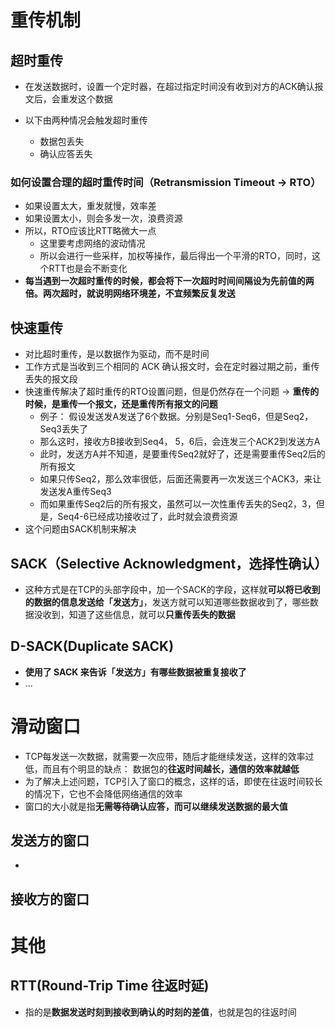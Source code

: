 # 重传机制

## 超时重传

- 在发送数据时，设置一个定时器，在超过指定时间没有收到对方的ACK确认报文后，会重发这个数据

- 以下由两种情况会触发超时重传
  - 数据包丢失
  - 确认应答丢失

### 如何设置合理的超时重传时间（Retransmission Timeout -> RTO）

- 如果设置太大，重发就慢，效率差
- 如果设置太小，则会多发一次，浪费资源
- 所以，RTO应该比RTT略微大一点
  - 这里要考虑网络的波动情况
  - 所以会进行一些采样，加权等操作，最后得出一个平滑的RTO，同时，这个RTT也是会不断变化
- **每当遇到一次超时重传的时候，都会将下一次超时时间间隔设为先前值的两倍。两次超时，就说明网络环境差，不宜频繁反复发送**

## 快速重传

- 对比超时重传，是以数据作为驱动，而不是时间
- 工作方式是当收到三个相同的 ACK 确认报文时，会在定时器过期之前，重传丢失的报文段
- 快速重传解决了超时重传的RTO设置问题，但是仍然存在一个问题 -> **重传的时候，是重传一个报文，还是重传所有报文的问题**
  - 例子： 假设发送发A发送了6个数据。分别是Seq1-Seq6，但是Seq2， Seq3丢失了
  - 那么这时，接收方B接收到Seq4， 5，6后，会连发三个ACK2到发送方A
  - 此时，发送方A并不知道，是要重传Seq2就好了，还是需要重传Seq2后的所有报文
  - 如果只传Seq2，那么效率很低，后面还需要再一次发送三个ACK3，来让发送发A重传Seq3
  - 而如果重传Seq2后的所有报文，虽然可以一次性重传丢失的Seq2，3，但是，Seq4-6已经成功接收过了，此时就会浪费资源
- 这个问题由SACK机制来解决

## SACK（Selective Acknowledgment，选择性确认）

- 这种方式是在TCP的头部字段中，加一个SACK的字段，这样就**可以将已收到的数据的信息发送给「发送方」**，发送方就可以知道哪些数据收到了，哪些数据没收到，知道了这些信息，就可以**只重传丢失的数据**

## D-SACK(Duplicate SACK)

- **使用了 SACK 来告诉「发送方」有哪些数据被重复接收了**
- ...

# 滑动窗口

- TCP每发送一次数据，就需要一次应带，随后才能继续发送，这样的效率过低，而且有个明显的缺点： 数据包的**往返时间越长，通信的效率就越低**
- 为了解决上述问题，TCP引入了窗口的概念，这样的话，即使在往返时间较长的情况下，它也不会降低网络通信的效率
- 窗口的大小就是指**无需等待确认应答，而可以继续发送数据的最大值**

## 发送方的窗口

- 

## 接收方的窗口

# 其他

## RTT(Round-Trip Time 往返时延)

- 指的是**数据发送时刻到接收到确认的时刻的差值**，也就是包的往返时间

